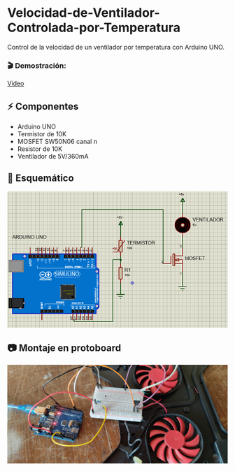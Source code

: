 # Velocidad-de-Ventilador-Controlada-por-Temperatura
Control de la velocidad de un ventilador por temperatura con Arduino UNO.

### 🎬 **Demostración**: 
[Video](https://www.youtube.com/watch?v=LNJPHR0Pbnc)

## ⚡ Componentes
- Arduino UNO
- Termistor de 10K
- MOSFET SW50N06 canal n
- Resistor de 10K
- Ventilador de 5V/360mA

## 📐 Esquemático
![alt text](./Imagenes/Diagrama.PNG)

## 📷 Montaje en protoboard
![alt text](./Imagenes/Montaje.jpg)
